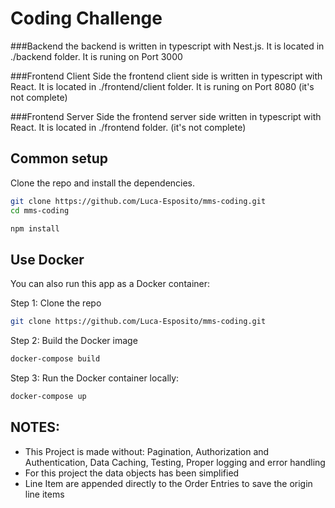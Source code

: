 # Coding Challenge

###Backend 
the backend is written in typescript with Nest.js. It is located in ./backend folder. It is runing on Port 3000  

###Frontend Client Side 
the frontend client side is written in typescript with React. It is located in ./frontend/client folder. It is runing on Port 8080  (it's not complete)

###Frontend Server Side
the frontend server side written in typescript with React. It is located in ./frontend folder. (it's not complete)

## Common setup
Clone the repo and install the dependencies.

```bash
git clone https://github.com/Luca-Esposito/mms-coding.git
cd mms-coding
```

```bash
npm install
```


## Use Docker
You can also run this app as a Docker container:

Step 1: Clone the repo

```bash
git clone https://github.com/Luca-Esposito/mms-coding.git
```

Step 2: Build the Docker image

```bash
docker-compose build
```

Step 3: Run the Docker container locally:
```bash
docker-compose up
```


## NOTES:
- This Project is made without: Pagination, Authorization and Authentication, Data Caching, Testing, Proper logging and error handling
- For this project the data objects has been simplified
- Line Item are appended directly to the Order Entries to save the origin line items 

